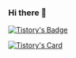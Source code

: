### Hi there 👋

[![Tistory's Badge](https://github-readme-tistory-card.vercel.app/api/badge?name=portfolio0421)](https://github.com/loosie/github-readme-tistory-card)

[![Tistory's Card](https://github-readme-tistory-card.vercel.app/api/badge?name=portfolio0421&postId=122&theme=default)](https://github.com/loosie/github-readme-tistory-card)

<!--
**yeahzee0421/yeahzee0421** is a ✨ _special_ ✨ repository because its `README.md` (this file) appears on your GitHub profile.

Here are some ideas to get you started:

- 🔭 I’m currently working on ...
- 🌱 I’m currently learning ...
- 👯 I’m looking to collaborate on ...
- 🤔 I’m looking for help with ...
- 💬 Ask me about ...
- 📫 How to reach me: ...
- 😄 Pronouns: ...
- ⚡ Fun fact: ...
-->
